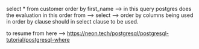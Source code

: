 select * from customer order by first_name --> in this query postgres does the evaluation in this order from --> select --> order by
columns being used in order by clause should in select clause to be used.

to resume from here --> https://neon.tech/postgresql/postgresql-tutorial/postgresql-where
